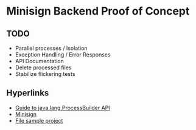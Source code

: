 # Minisign Backend Proof of Concept

## TODO

- Parallel processes / Isolation
- Exception Handling / Error Responses
- API Documentation
- Delete processed files
- Stabilize flickering tests

## Hyperlinks

- [Guide to java.lang.ProcessBuilder API](https://www.baeldung.com/java-lang-processbuilder-api)
- [Minisign](https://jedisct1.github.io/minisign/)
- [File sample project](https://frontbackend.com/spring-boot/spring-boot-upload-file-to-filesystem)